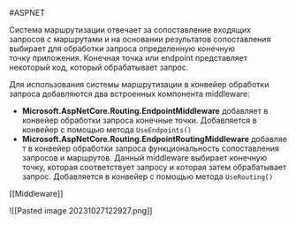#ASPNET 

Система маршрутизации отвечает за сопоставление входящих запросов с маршрутами и на основании результатов сопоставления выбирает для обработки запроса определенную конечную точку приложения. Конечная точка или endpoint представляет некоторый код, который обрабатывает запрос.

Для использования системы маршрутизации в конвейер обработки запроса добавляются два встроенных компонента middleware:

- __Microsoft.AspNetCore.Routing.EndpointMiddleware__ добавляет в конвейер обработки запроса конечные точки. Добавляется в конвейер с помощью метода `UseEndpoints()`    
- __Microsoft.AspNetCore.Routing.EndpointRoutingMiddleware__ добавляет в конвейер обработки запроса функциональность сопоставления запросов и маршрутов. Данный middleware выбирает конечную точку, которая соответствует запросу и которая затем обрабатывает запрос. Добавляется в конвейер с помощью метода `UseRouting()`

[[Middleware]]

![[Pasted image 20231027122927.png]]
